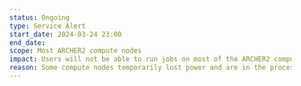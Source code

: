 ```yaml
---
status: Ongoing
type: Service Alert
start_date: 2024-03-24 23:00
end_date: 
scope: Most ARCHER2 compute nodes
impact: Users will not be able to run jobs on most of the ARCHER2 compute nodes
reason: Some compute nodes temporarily lost power and are in the process of being brough back into service
---
```

